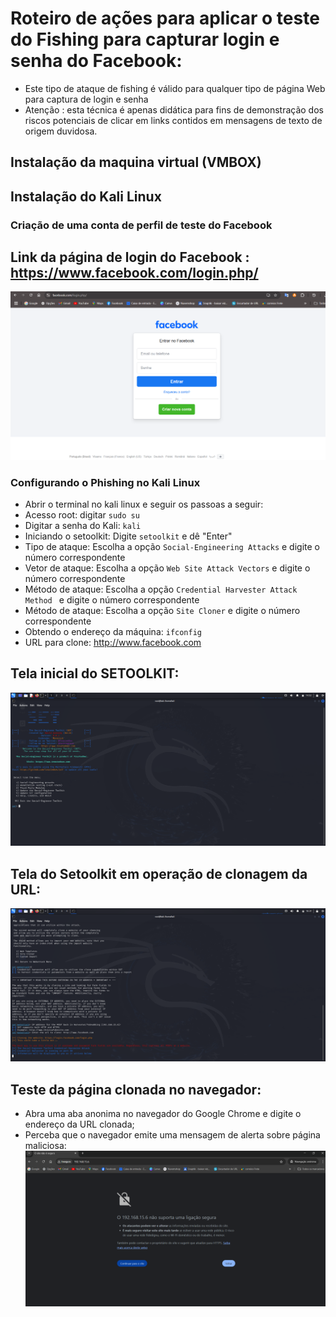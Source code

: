 # Roteiro de ações para aplicar o teste do Fishing para capturar login e senha do Facebook:
- Este tipo de ataque de fishing é válido para qualquer tipo de página Web para captura de login e senha
- Atenção : esta técnica é apenas didática para fins de demonstração dos riscos potenciais de clicar em links contidos em mensagens de texto de origem duvidosa.
## Instalação da maquina virtual (VMBOX)
## Instalação do Kali Linux 
### Criação de uma conta de perfil de teste do Facebook
## Link da página de login do Facebook : https://www.facebook.com/login.php/

![Página de Login do Facebook](images/pagina-login-facebook.png)

### Configurando o Phishing no Kali Linux
- Abrir o terminal no kali linux e seguir os passoas a seguir:
- Acesso root: digitar ``` sudo su ```
- Digitar a senha do Kali: ````kali ````
- Iniciando o setoolkit: Digite ``` setoolkit ``` e dê "Enter"
- Tipo de ataque: Escolha a opção ``` Social-Engineering Attacks ``` e digite o número correspondente
- Vetor de ataque: Escolha a opção ``` Web Site Attack Vectors ``` e digite o número correspondente
- Método de ataque: Escolha a opção ```Credential Harvester Attack Method ``` e digite o número correspondente
- Método de ataque: Escolha a opção ``` Site Cloner ``` e digite o número correspondente
- Obtendo o endereço da máquina: ``` ifconfig ```
- URL para clone: http://www.facebook.com

## Tela inicial do SETOOLKIT:
![Tela do Setoolkit inicial](images/VirtualBox_kali-linux-2024.4-virtualbox-amd64_03_03_2025_16_53_02.png)

## Tela do Setoolkit em operação de clonagem da URL:
![Tela do Setoolkit em operação ](images/VirtualBox_kali-linux-2024.4-virtualbox-amd64_03_03_2025_20_31_57.png)

## Teste da página clonada no navegador:
- Abra uma aba anonima no navegador do Google Chrome e digite o endereço da URL clonada;
- Perceba que o navegador emite uma mensagem de alerta sobre página maliciosa:
![Tela do Google chrome ](images/Captura-de-tela-2025-03-03-210134.png)



